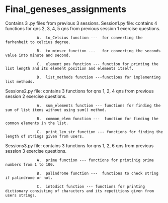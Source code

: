 # Final_geneses_assignments
Contains 3 .py files from previous 3 sessions.
Session1.py file: contains 4 functions for qns  2, 3, 4, 5 qns from previous session 1 exercise questions.

                  A.  to_Celsius function ---  for converting the farhenheit to celcius degree.
                  
                  B.  to_minsec function ---   for converting the seconds value into minute and second.
                  
                  C.  element_pos function --- function for printing the list length and its element position and elements itself.
                  
                  D.  list_methods function ---functions for implementing list methods.
                  
             
Sessions2.py file: contains 3 functions for qns  1, 2, 4 qns from previous session 2 exercise questions.

                  A.  sum_elements function --- functions for finding the sum of list items without using sum() method.
                  
                  B.  common_elem function ---  function for finding the common elements in the list.
                  
                  C.  print_len_str function --- functions for finding the length of strings given from users.
                  
    
Sessions3.py file: contains 3 functions for qns  1, 2, 6 qns from previous session 3 exercise questions.

                  A.  prime function --- functions for printinig prime numbers from 1 to 100.
                  
                  B.  palindrome function ---  functions to check string if palindrome or not.
                  
                  C.  intodict function --- functions for printing dictionary consisting of characters and its repetitions given from users strings.
                  
                  
                  
                  
